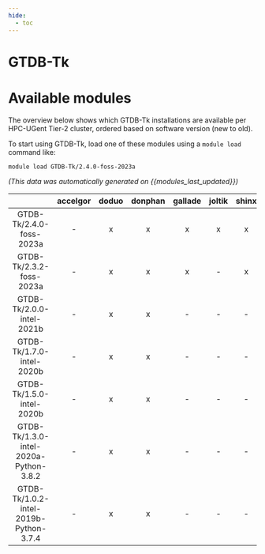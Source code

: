 ```yaml
---
hide:
  - toc
---
```


GTDB-Tk
=======

# Available modules


The overview below shows which GTDB-Tk installations are available per HPC-UGent Tier-2 cluster, ordered based on software version (new to old).

To start using GTDB-Tk, load one of these modules using a `module load` command like:

```shell
module load GTDB-Tk/2.4.0-foss-2023a
```

*(This data was automatically generated on {{modules_last_updated}})*  

| |accelgor|doduo|donphan|gallade|joltik|shinx|skitty|
| :---: | :---: | :---: | :---: | :---: | :---: | :---: | :---: |
|GTDB-Tk/2.4.0-foss-2023a|-|x|x|x|x|x|x|
|GTDB-Tk/2.3.2-foss-2023a|-|x|x|x|-|x|x|
|GTDB-Tk/2.0.0-intel-2021b|-|x|x|-|-|-|-|
|GTDB-Tk/1.7.0-intel-2020b|-|x|x|-|-|-|-|
|GTDB-Tk/1.5.0-intel-2020b|-|x|x|-|-|-|-|
|GTDB-Tk/1.3.0-intel-2020a-Python-3.8.2|-|x|x|-|-|-|-|
|GTDB-Tk/1.0.2-intel-2019b-Python-3.7.4|-|x|x|-|-|-|-|
